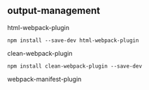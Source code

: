 ## output-management

html-webpack-plugin

```shell
npm install --save-dev html-webpack-plugin
```

clean-webpack-plugin

```shell
npm install clean-webpack-plugin --save-dev
```

webpack-manifest-plugin
